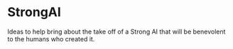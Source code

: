 # StrongAI
Ideas to help bring about the take off of a Strong AI that will be benevolent to the humans who created it.
